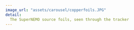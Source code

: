 ```yaml
---
image_url: "assets/carousel/copperfoils.JPG"
detail:
  The SuperNEMO source foils, seen through the tracker
---
```


